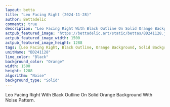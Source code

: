 ```yaml
---
layout: betta
title: "Leo Facing Right (2024-11-28)"
author: Bettadelic
comments: true
description: "Leo Facing Right With Black Outline On Solid Orange Background With Noise Pattern."
actpub_featured_image: "https://bettadelic.art/static/bettas/BD241128.jpg"
actpub_featured_image_width: 1500
actpub_featured_image_height: 1288
tags: [Leo Facing Right, Black Outline, Orange Background, Solid Background Pattern, Noise Pattern, November 2024]
unitName: "BD241128"
line_color: "Black"
background_color: "Orange"
width: 1500
height: 1288
algorithm: "Noise"
background_type: "Solid"
---
```


Leo Facing Right With Black Outline On Solid Orange Background With Noise Pattern.

